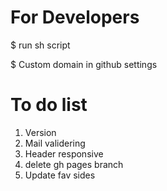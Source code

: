# For Developers

$ run sh script

$ Custom domain in github settings




# To do list
1. Version
2. Mail validering
3. Header responsive
4. delete gh pages branch
5. Update fav sides